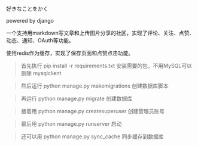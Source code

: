 好きなことをかく

powered by django

一个支持用markdown写文章和上传图片分享的社区，实现了评论、关注、点赞、动态、通知、OAuth等功能。

使用redis作为缓存，实现了保存页面和点赞点击功能。


>首先执行 pip install -r requirements.txt   安装需要的包，不用MySQL可以删除 mysqlclient

>然后运行 python manage.py makemigrations   创建数据库脚本

>再运行   python manage.py migrate          创建数据库

>接着用   python manage.py createsuperuser  创建管理员账号

>最后用   python manage.py runserver        启动

>还可以用 python manage.py sync_cache       同步缓存到数据库
